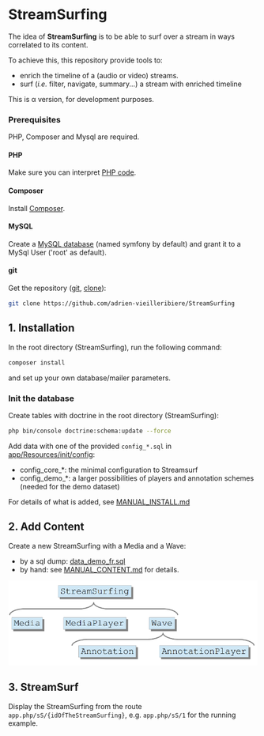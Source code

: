 # StreamSurfing #

The idea of **StreamSurfing** is to be able to surf over a stream in ways correlated to its content.

To achieve this, this repository provide tools to: 
- enrich the timeline of a (audio or video) streams. 
- surf (_i.e._ filter, navigate, summary...) a stream with enriched timeline

This is &alpha; version, for development purposes.

### Prerequisites ###

PHP, Composer and Mysql are required.

#### PHP ####
Make sure you can interpret [PHP code](https://en.wikipedia.org/wiki/PHP).
#### Composer ####
Install [Composer](https://getcomposer.org/).
#### MySQL ####
Create a [MySQL database](https://en.wikipedia.org/wiki/MySQL) (named symfony by default)
and grant it to a MySql User ('root' as default).
#### git ####
Get the repository ([git](https://en.wikipedia.org/wiki/Git), [clone](https://help.github.com/articles/cloning-a-repository/)):

```bash
git clone https://github.com/adrien-vieilleribiere/StreamSurfing
```
## 1. Installation ##

In the root directory (StreamSurfing),  run the following command:
```bash
composer install
```
and set up your own database/mailer parameters.

### Init the database ###
Create tables with doctrine in the root directory (StreamSurfing): 
```bash
php bin/console doctrine:schema:update --force
```
Add data with one of the provided `config_*.sql` in [app/Resources/init/config](https://github.com/adrien-vieilleribiere/StreamSurfing/tree/master/app/Resources/init/config):
- config_core_*: the minimal configuration to Streamsurf
- config_demo_*: a larger possibilities of players and annotation schemes (needed for the demo dataset)

For details of what is added, see [MANUAL_INSTALL.md](https://github.com/adrien-vieilleribiere/StreamSurfing/tree/master/MANUAL_INSTALL.md)

## 2. Add Content ##

Create a new StreamSurfing with a Media and a Wave:
- by a sql dump: 
[data_demo_fr.sql](https://github.com/adrien-vieilleribiere/StreamSurfing/tree/master/app/Resources/init/data/data_demo_fr.sql)
- by hand: see [MANUAL_CONTENT.md](https://github.com/adrien-vieilleribiere/StreamSurfing/tree/master/MANUAL_CONTENT.md) for details.

![StreamSurfing = Media + MediaPlayer + Wave; Wave = Annotation + AnnotationPlayer](https://raw.githubusercontent.com/adrien-vieilleribiere/StreamSurfing/master/app/Resources/documentations/StreamSurfingDiagram.png)

## 3. StreamSurf ##
Display the StreamSurfing from the route `app.php/sS/{idOfTheStreamSurfing}`, 
e.g. `app.php/sS/1` for the running example.
